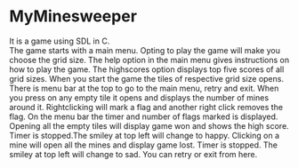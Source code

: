 # MyMinesweeper
It is a game using SDL in C.  
The game starts with a main menu. Opting to play the game will make you choose the grid size. 
The help option in the main menu gives instructions on how to play the game. 
The highscores option displays top five scores of all grid sizes. 
When you start the game the tiles of respective grid size opens. 
There is menu bar at the top to go to the main menu, retry and exit. 
When you press on any empty tile it opens and displays the number of mines around it. 
Rightclicking will mark a flag and another right click removes the flag. 
On the menu bar the timer and number of flags marked is displayed. 
Opening all the empty tiles will display game won and shows the high score. Timer is stopped.The smiley at top left will change to happy. 
Clicking on a mine will open all the mines and display game lost. Timer is stopped. The smiley at top left will change to sad. 
You can retry or exit from here.
